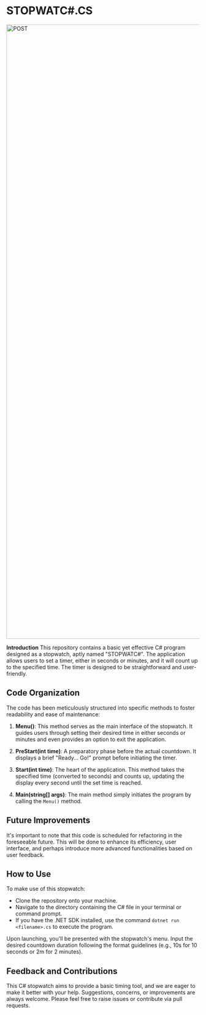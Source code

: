 # STOPWATC#.CS

<img width="1600" alt="POST" src="https://github.com/john5ouza/stopwatch.cs/assets/63263864/efe17f93-1e04-40ea-a50f-21d4c72558ce">

**Introduction**
This repository contains a basic yet effective C# program designed as a stopwatch, aptly named "STOPWATC#". The application allows users to set a timer, either in seconds or minutes, and it will count up to the specified time. The timer is designed to be straightforward and user-friendly.

## Code Organization
The code has been meticulously structured into specific methods to foster readability and ease of maintenance:

1. **Menu()**:
   This method serves as the main interface of the stopwatch. It guides users through setting their desired time in either seconds or minutes and even provides an option to exit the application.

2. **PreStart(int time)**:
   A preparatory phase before the actual countdown. It displays a brief "Ready... Go!" prompt before initiating the timer.

3. **Start(int time)**:
   The heart of the application. This method takes the specified time (converted to seconds) and counts up, updating the display every second until the set time is reached.

4. **Main(string[] args)**:
   The main method simply initiates the program by calling the `Menu()` method.

## Future Improvements
It's important to note that this code is scheduled for refactoring in the foreseeable future. This will be done to enhance its efficiency, user interface, and perhaps introduce more advanced functionalities based on user feedback.

## How to Use
To make use of this stopwatch:

- Clone the repository onto your machine.
- Navigate to the directory containing the C# file in your terminal or command prompt.
- If you have the .NET SDK installed, use the command `dotnet run <filename>.cs` to execute the program.

Upon launching, you'll be presented with the stopwatch's menu. Input the desired countdown duration following the format guidelines (e.g., 10s for 10 seconds or 2m for 2 minutes).

## Feedback and Contributions
This C# stopwatch aims to provide a basic timing tool, and we are eager to make it better with your help. Suggestions, concerns, or improvements are always welcome. Please feel free to raise issues or contribute via pull requests.
